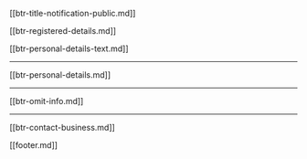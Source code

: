 [[btr-title-notification-public.md]]

[[btr-registered-details.md]]

[[btr-personal-details-text.md]]

---

[[btr-personal-details.md]]

---

[[btr-omit-info.md]]

---

[[btr-contact-business.md]]

[[footer.md]]